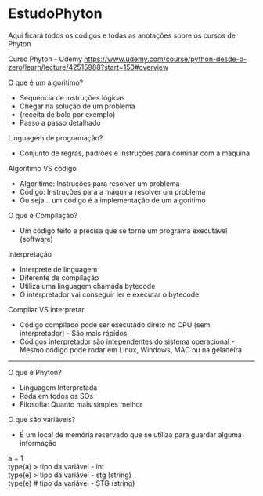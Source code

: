 # EstudoPhyton
Aqui ficará todos os códigos e todas as anotações sobre os cursos de Phyton

Curso Phyton - Udemy https://www.udemy.com/course/python-desde-o-zero/learn/lecture/42515988?start=150#overview

O que é um algoritimo?
  - Sequencia de instruções lógicas
  - Chegar na solução de um problema
  - (receita de bolo por exemplo)
  - Passo a passo detalhado

Linguagem de programação?
  - Conjunto de regras, padrões e instruções para cominar com a máquina

Algoritimo VS código
  - Algoritimo: Instruções para resolver um problema
  - Código: Instruções para a máquina resolver um problema
  - Ou seja... um código é a implementação de um algoritimo

O que é Compilação?
  - Um código feito e precisa que se torne um programa executável (software)

Interpretação
  - Interprete de linguagem 
  - Diferente de compilação
  - Utiliza uma linguagem chamada bytecode
  - O interpretador vai conseguir ler e executar o bytecode

Compilar VS interpretar
  -  Código compilado pode ser executado direto no CPU (sem interpretador) - São mais rápidos
  -  Códigos interpretador são intependentes do sistema operacional - Mesmo código pode rodar em Linux, Windows, MAC ou na geladeira

<hr>

O que é Phyton?
  - Linguagem Interpretada
  - Roda em todos os SOs
  - Filosofia: Quanto mais simples melhor


O que são variáveis?
  - É um local de memória reservado que se utiliza para guardar alguma informação

a = 1 <br>
type(a) > tipo da variável - int <br>
type(e) > tipo da variável - stg (string) <br>
type(e) # tipo da variável - STG (string)





